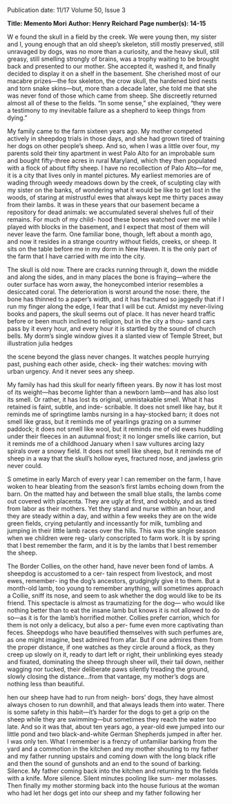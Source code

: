 Publication date: 11/17
Volume 50, Issue 3

**Title: Memento Mori**
**Author: Henry Reichard**
**Page number(s): 14-15**

W
e found the skull in a field by the creek. 
We were young then, my sister and I, young 
enough that an old sheep’s skeleton, still 
mostly preserved, still unravaged by dogs, was no more 
than a curiosity, and the heavy skull, still greasy, still 
smelling strongly of brains, was a trophy waiting to 
be brought back and presented to our mother. She 
accepted it, washed it, and finally decided to display it 
on a shelf in the basement. She cherished most of our 
macabre prizes—the fox skeleton, the crow skull, the 
hardened bird nests and torn snake skins—but, more 
than a decade later, she told me that she was never 
fond of those which came from sheep. She discreetly 
returned almost all of these to the fields. “In some 
sense,” she explained, “they were a testimony to my 
inevitable failure as a shepherd to keep things from 
dying.” 

My family came to the farm sixteen years ago. My 
mother competed actively in sheepdog trials in those 
days, and she had grown tired of training her dogs on 
other people’s sheep. And so, when I was a little over 
four, my parents sold their tiny apartment in west Palo 
Alto for an improbable sum and bought fifty-three acres 
in rural Maryland, which they then populated with 
a flock of about fifty sheep. I have no recollection of 
Palo Alto—for me, it is a city that lives only in mantel 
pictures. My earliest memories are of wading through 
weedy meadows down by the creek, of sculpting clay 
with my sister on the banks, of wondering what it would 
be like to get lost in the woods, of staring at mistrustful 
ewes that always kept me thirty paces away from their 
lambs. It was in these years that our basement became 
a repository for dead animals: we accumulated several 
shelves full of their remains. For much of my child-
hood these bones watched over me while I played with 
blocks in the basement, and I expect that most of them 
will never leave the farm. One familiar bone, though, 
left about a month ago, and now it resides in a strange 
country without fields, creeks, or sheep. It sits on the 
table before me in my dorm in New Haven. It is the 
only part of the farm that I have carried with me into 
the city.

The skull is old now. There are cracks running 
through it, down the middle and along the sides, and 
in many places the bone is fraying—where the outer 
surface has worn away, the honeycombed interior 
resembles a desiccated coral. The deterioration is 
worst around the nose: there, the bone has thinned to 
a paper’s width, and it has fractured so jaggedly that 
if I run my finger along the edge, I fear that I will be 
cut. Amidst my never-living books and papers, the skull 
seems out of place. It has never heard traffic before or 
been much inclined to religion, but in the city a thou-
sand cars pass by it every hour, and every hour it is 
startled by the sound of church bells. My dorm’s single 
window gives it a slanted view of Temple Street, but 
illustration julia hedges


the scene beyond the glass never changes. It watches 
people hurrying past, pushing each other aside, check-
ing their watches: moving with urban urgency. And it 
never sees any sheep.

My family has had this skull for nearly fifteen years. 
By now it has lost most of its weight—has become 
lighter than a newborn lamb—and has also lost its 
smell. Or rather, it has lost its original, unmistakable 
smell. What it has retained is faint, subtle, and inde-
scribable. It does not smell like hay, but it reminds me 
of springtime lambs nursing in a hay-stocked barn; it 
does not smell like grass, but it reminds me of yearlings 
grazing on a summer paddock; it does not smell like 
wool, but it reminds me of old ewes huddling under 
their fleeces in an autumnal frost; it no longer smells 
like carrion, but it reminds me of a childhood January 
when I saw vultures arcing lazy spirals over a snowy 
field. It does not smell like sheep, but it reminds me 
of sheep in a way that the skull’s hollow eyes, fractured 
nose, and jawless grin never could. 

S
ometime in early March of every year I can 
remember on the farm, I have woken to hear 
bleating from the season’s first lambs echoing 
down from the barn. On the matted hay and between 
the small blue stalls, the lambs come out covered with 
placenta. They are ugly at first, and wobbly, and as tired 
from labor as their mothers. Yet they stand and nurse 
within an hour, and they are steady within a day, and 
within a few weeks they are on the wide green fields, 
crying petulantly and incessantly for milk, tumbling 
and jumping in their little lamb races over the hills. 
This was the single season when we children were reg-
ularly conscripted to farm work. It is by spring that I 
best remember the farm, and it is by the lambs that I 
best remember the sheep. 

The Border Collies, on the other hand, have never 
been fond of lambs. A sheepdog is accustomed to a cer-
tain respect from livestock, and most ewes, remember-
ing the dog’s ancestors, grudgingly give it to them. But 
a month-old lamb, too young to remember anything, 
will sometimes approach a Collie, sniff its nose, and 
seem to ask whether the dog would like to be its friend. 
This spectacle is almost as traumatizing for the dog—
who would like nothing better than to eat the insane 
lamb but knows it is not allowed to do so—as it is for 
the lamb’s horrified mother. Collies prefer carrion, 
which for them is not only a delicacy, but also a per-
fume even more captivating than feces. Sheepdogs who 
have beautified themselves with such perfumes are, as 
one might imagine, best admired from afar. But if one 
admires them from the proper distance, if one watches 
as they circle around a flock, as they creep up slowly 
on it, ready to dart left or right, their unblinking eyes 
steady and fixated, dominating the sheep through sheer 
will, their tail down, neither wagging nor tucked, their 
deliberate paws silently treading the ground, slowly 
closing the distance…from that vantage, my mother’s 
dogs are nothing less than beautiful.  

hen our sheep have had to run from neigh-
bors’ dogs, they have almost always chosen 
to run downhill, and that always leads them 
into water. There is some safety in this habit—it’s 
harder for the dogs to get a grip on the sheep while 
they are swimming—but sometimes they reach the 
water too late. And so it was that, about ten years ago, 
a year-old ewe jumped into our little pond and two 
black-and-white German Shepherds jumped in after 
her. I was only ten. What I remember is a frenzy of 
unfamiliar barking from the yard and a commotion in 
the kitchen and my mother shouting to my father and 
my father running upstairs and coming down with the 
long black rifle and then the sound of gunshots and an 
end to the sound of barking. Silence. My father coming 
back into the kitchen and returning to the fields with a 
knife. More silence. Silent minutes pooling like sum-
mer molasses. Then finally my mother storming back 
into the house furious at the woman who had let her 
dogs get into our sheep and my father following her